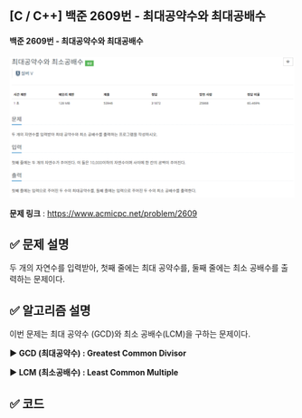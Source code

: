 

## [C / C++] 백준 2609번 - 최대공약수와 최대공배수

#### 백준 2609번 - 최대공약수와 최대공배수

![2609](../images/2022-01-28-2609_-posting/2609.PNG)

**문제 링크** : <https://www.acmicpc.net/problem/2609>



## ✅ 문제 설명

두 개의 자연수를 입력받아, 첫째 줄에는 최대 공약수를, 둘째 줄에는 최소 공배수를 출력하는 문제이다.



## ✅ 알고리즘 설명

이번 문제는 최대 공약수 (GCD)와 최소 공배수(LCM)을 구하는 문제이다.

**▶ GCD (최대공약수) : Greatest Common Divisor**

**▶ LCM (최소공배수) : Least Common Multiple**



## ✅ 코드

<script src="https://gist.github.com/2hyunjinn/e45630461fd8de004c88e1dfcd8a1169.js"></script>

